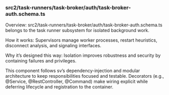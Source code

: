 ### src2/task-runners/task-broker/auth/task-broker-auth.schema.ts

Overview: src2/task-runners/task-broker/auth/task-broker-auth.schema.ts belongs to the task runner subsystem for isolated background work.

How it works: Supervisors manage worker processes, restart heuristics, disconnect analysis, and signaling interfaces.

Why it’s designed this way: Isolation improves robustness and security by containing failures and privileges.

This component follows sv’s dependency-injection and modular architecture to keep responsibilities focused and testable. Decorators (e.g., @Service, @RestController, @Command) make wiring explicit while deferring lifecycle and registration to the container.
